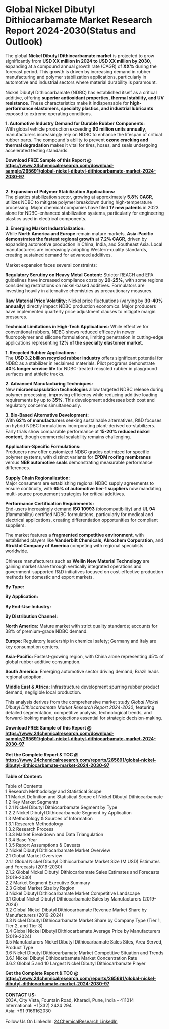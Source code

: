 <h1>Global Nickel Dibutyl Dithiocarbamate Market Research Report 2024-2030(Status and Outlook)</h1><p>The global <strong>Nickel Dibutyl Dithiocarbamate market</strong> is projected to grow significantly from <strong>USD XX million in 2024 to USD XX million by 2030</strong>, expanding at a compound annual growth rate (CAGR) of <strong>XX%</strong> during the forecast period. This growth is driven by increasing demand in rubber manufacturing and polymer stabilization applications, particularly in automotive and industrial sectors where material durability is paramount.</p><p>Nickel Dibutyl Dithiocarbamate (NDBC) has established itself as a critical additive, offering <strong>superior antioxidant properties, thermal stability, and UV resistance</strong>. These characteristics make it indispensable for <strong>high-performance elastomers, specialty plastics, and industrial lubricants</strong> exposed to extreme operating conditions.</p><p><strong>1. Automotive Industry Demand for Durable Rubber Components:</strong><br>
With global vehicle production exceeding <strong>90 million units annually</strong>, manufacturers increasingly rely on NDBC to enhance the lifespan of critical rubber parts. The compound's ability to prevent <strong>ozone cracking and thermal degradation</strong> makes it vital for tires, hoses, and seals undergoing accelerated testing standards.</p><div><b>Download FREE Sample of this Report @ 
            <a href="https://www.24chemicalresearch.com/download-sample/265691/global-nickel-dibutyl-dithiocarbamate-market-2024-2030-97">
            https://www.24chemicalresearch.com/download-sample/265691/global-nickel-dibutyl-dithiocarbamate-market-2024-2030-97</a></b></div><br><p><strong>2. Expansion of Polymer Stabilization Applications:</strong><br>
The plastics stabilization sector, growing at approximately <strong>5.8% CAGR</strong>, utilizes NDBC to mitigate polymer breakdown during high-temperature processing. Major chemical companies have filed <strong>17 new patents</strong> in 2023 alone for NDBC-enhanced stabilization systems, particularly for engineering plastics used in electrical components.</p><p><strong>3. Emerging Market Industrialization:</strong><br>
While <strong>North America and Europe</strong> remain mature markets, <strong>Asia-Pacific demonstrates the fastest regional growth</strong> at <strong>7.2% CAGR</strong>, driven by expanding automotive production in China, India, and Southeast Asia. Local manufacturers are increasingly adopting Western-quality standards, creating sustained demand for advanced additives.</p><p>Market expansion faces several constraints:</p><p><strong>Regulatory Scrutiny on Heavy Metal Content:</strong> Stricter REACH and EPA guidelines have increased compliance costs by <strong>20-25%</strong>, with some regions considering restrictions on nickel-based additives. Formulators are investing heavily in alternative chemistries as precautionary measures.</p><p><strong>Raw Material Price Volatility:</strong> Nickel price fluctuations (varying by <strong>30-40% annually</strong>) directly impact NDBC production economics. Major producers have implemented quarterly price adjustment clauses to mitigate margin pressures.</p><p><strong>Technical Limitations in High-Tech Applications:</strong> While effective for conventional rubbers, NDBC shows reduced efficacy in newer fluoropolymer and silicone formulations, limiting penetration in cutting-edge applications representing <strong>12% of the specialty elastomer market</strong>.</p><p><strong>1. Recycled Rubber Applications:</strong><br>
The <strong>USD 3.2 billion recycled rubber industry</strong> offers significant potential for NDBC as a stabilizer in reclaimed materials. Pilot programs demonstrate <strong>40% longer service life</strong> for NDBC-treated recycled rubber in playground surfaces and athletic tracks.</p><p><strong>2. Advanced Manufacturing Techniques:</strong><br>
New <strong>microencapsulation technologies</strong> allow targeted NDBC release during polymer processing, improving efficiency while reducing additive loading requirements by up to <strong>35%</strong>. This development addresses both cost and regulatory concerns simultaneously.</p><p><strong>3. Bio-Based Alternative Development:</strong><br>
With <strong>62% of manufacturers</strong> seeking sustainable alternatives, R&amp;D focuses on hybrid NDBC formulations incorporating plant-derived co-stabilizers. Early trials show comparable performance at <strong>15-20% reduced nickel content</strong>, though commercial scalability remains challenging.</p><p><strong>Application-Specific Formulations:</strong><br>
	Producers now offer customized NDBC grades optimized for specific polymer systems, with distinct variants for <strong>EPDM roofing membranes</strong> versus <strong>NBR automotive seals</strong> demonstrating measurable performance differences.</p><p><strong>Supply Chain Regionalization:</strong><br>
	Major consumers are establishing regional NDBC supply agreements to ensure continuity, with <strong>65% of automotive tier-1 suppliers</strong> now mandating multi-source procurement strategies for critical additives.</p><p><strong>Performance Certification Requirements:</strong><br>
	End-users increasingly demand <strong>ISO 10993</strong> (biocompatibility) and <strong>UL 94</strong> (flammability) certified NDBC formulations, particularly for medical and electrical applications, creating differentiation opportunities for compliant suppliers.</p><p>The market features a <strong>fragmented competitive environment</strong>, with established players like <strong>Vanderbilt Chemicals, Akrochem Corporation</strong>, and <strong>Struktol Company of America</strong> competing with regional specialists worldwide.</p><p>Chinese manufacturers such as <strong>Weilin New Material Technology</strong> are gaining market share through vertically integrated operations and government-supported R&amp;D initiatives focused on cost-effective production methods for domestic and export markets.</p><p><strong>By Type:</strong></p><p><strong>By Application:</strong></p><p><strong>By End-Use Industry:</strong></p><p><strong>By Distribution Channel:</strong></p><p><strong>North America:</strong> Mature market with strict quality standards; accounts for 38% of premium-grade NDBC demand.</p><p><strong>Europe:</strong> Regulatory leadership in chemical safety; Germany and Italy are key consumption centers.</p><p><strong>Asia-Pacific:</strong> Fastest-growing region, with China alone representing 45% of global rubber additive consumption.</p><p><strong>South America:</strong> Emerging automotive sector driving demand; Brazil leads regional adoption.</p><p><strong>Middle East &amp; Africa:</strong> Infrastructure development spurring rubber product demand; negligible local production.</p><p>This analysis derives from the comprehensive market study <em>Global Nickel Dibutyl Dithiocarbamate Market Research Report 2024-2030</em>, featuring detailed segmentation, competitive analysis, technological trends, and forward-looking market projections essential for strategic decision-making.</p><div><b>Download FREE Sample of this Report @ 
            <a href="https://www.24chemicalresearch.com/download-sample/265691/global-nickel-dibutyl-dithiocarbamate-market-2024-2030-97">
            https://www.24chemicalresearch.com/download-sample/265691/global-nickel-dibutyl-dithiocarbamate-market-2024-2030-97</a></b></div><br><div><b>Get the Complete Report & TOC @ 
            <a href="https://www.24chemicalresearch.com/reports/265691/global-nickel-dibutyl-dithiocarbamate-market-2024-2030-97">
            https://www.24chemicalresearch.com/reports/265691/global-nickel-dibutyl-dithiocarbamate-market-2024-2030-97</a></b></div><br>
            <b>Table of Content:</b><p>Table of Contents<br />
1 Research Methodology and Statistical Scope<br />
1.1 Market Definition and Statistical Scope of Nickel Dibutyl Dithiocarbamate<br />
1.2 Key Market Segments<br />
1.2.1 Nickel Dibutyl Dithiocarbamate Segment by Type<br />
1.2.2 Nickel Dibutyl Dithiocarbamate Segment by Application<br />
1.3 Methodology & Sources of Information<br />
1.3.1 Research Methodology<br />
1.3.2 Research Process<br />
1.3.3 Market Breakdown and Data Triangulation<br />
1.3.4 Base Year<br />
1.3.5 Report Assumptions & Caveats<br />
2 Nickel Dibutyl Dithiocarbamate Market Overview<br />
2.1 Global Market Overview<br />
2.1.1 Global Nickel Dibutyl Dithiocarbamate Market Size (M USD) Estimates and Forecasts (2019-2030)<br />
2.1.2 Global Nickel Dibutyl Dithiocarbamate Sales Estimates and Forecasts (2019-2030)<br />
2.2 Market Segment Executive Summary<br />
2.3 Global Market Size by Region<br />
3 Nickel Dibutyl Dithiocarbamate Market Competitive Landscape<br />
3.1 Global Nickel Dibutyl Dithiocarbamate Sales by Manufacturers (2019-2024)<br />
3.2 Global Nickel Dibutyl Dithiocarbamate Revenue Market Share by Manufacturers (2019-2024)<br />
3.3 Nickel Dibutyl Dithiocarbamate Market Share by Company Type (Tier 1, Tier 2, and Tier 3)<br />
3.4 Global Nickel Dibutyl Dithiocarbamate Average Price by Manufacturers (2019-2024)<br />
3.5 Manufacturers Nickel Dibutyl Dithiocarbamate Sales Sites, Area Served, Product Type<br />
3.6 Nickel Dibutyl Dithiocarbamate Market Competitive Situation and Trends<br />
3.6.1 Nickel Dibutyl Dithiocarbamate Market Concentration Rate<br />
3.6.2 Global 5 and 10 Largest Nickel Dibutyl Dithiocarbamate Player</p><div><b>Get the Complete Report & TOC @ 
            <a href="https://www.24chemicalresearch.com/reports/265691/global-nickel-dibutyl-dithiocarbamate-market-2024-2030-97">
            https://www.24chemicalresearch.com/reports/265691/global-nickel-dibutyl-dithiocarbamate-market-2024-2030-97</a></b></div><br><b>CONTACT US:</b><br>
            203A, City Vista, Fountain Road, Kharadi, Pune, India - 411014<br>
            International: +1(332) 2424 294<br>
            Asia: +91 9169162030 <br><br>
            Follow Us On LinkedIn: <a href="https://www.linkedin.com/company/24chemicalresearch/">24ChemicalResearch LinkedIn</a>